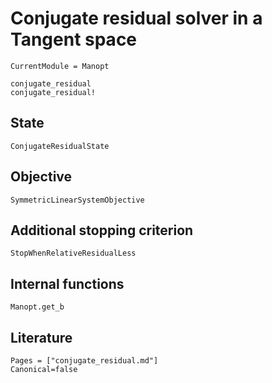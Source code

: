 # Conjugate residual solver in a Tangent space

```@meta
CurrentModule = Manopt
```

```@docs
conjugate_residual
conjugate_residual!
```

## State

```@docs
ConjugateResidualState
```

## Objective

```@docs
SymmetricLinearSystemObjective
```

## Additional stopping criterion

```@docs
StopWhenRelativeResidualLess
```

## Internal functions

```@docs
Manopt.get_b
```

## Literature

```@bibliography
Pages = ["conjugate_residual.md"]
Canonical=false
```